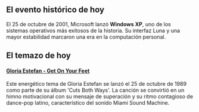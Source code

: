 ## El evento histórico de hoy
El 25 de octubre de 2001, Microsoft lanzó **Windows XP**, uno de los sistemas operativos más exitosos de la historia. Su interfaz Luna y una mayor estabilidad marcaron una era en la computación personal.

## El temazo de hoy
#### [Gloria Estefan - Get On Your Feet](https://www.youtube.com/watch?v=JPOSGVUYgVQ)
Este energético tema de Gloria Estefan se lanzó el 25 de octubre de 1989 como parte de su álbum 'Cuts Both Ways'. La canción se convirtió en un himno motivacional con su mensaje de superación y su ritmo contagioso de dance-pop latino, característico del sonido Miami Sound Machine.

